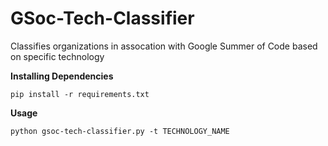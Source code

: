 # GSoc-Tech-Classifier
Classifies organizations in assocation with Google Summer of Code based on specific technology

****Installing Dependencies****
```
pip install -r requirements.txt
```

****Usage****
```
python gsoc-tech-classifier.py -t TECHNOLOGY_NAME
```
